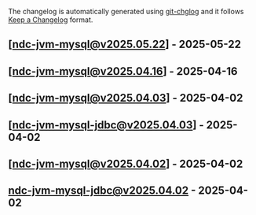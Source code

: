 The changelog is automatically generated using [git-chglog](https://github.com/git-chglog/git-chglog) and it follows [Keep a Changelog](https://keepachangelog.com) format.


<a name="ndc-jvm-mysql@v2025.05.22"></a>
## [ndc-jvm-mysql@v2025.05.22] - 2025-05-22

<a name="ndc-jvm-mysql@v2025.04.16"></a>
## [ndc-jvm-mysql@v2025.04.16] - 2025-04-16

<a name="ndc-jvm-mysql@v2025.04.03"></a>
## [ndc-jvm-mysql@v2025.04.03] - 2025-04-02

<a name="ndc-jvm-mysql-jdbc@v2025.04.03"></a>
## [ndc-jvm-mysql-jdbc@v2025.04.03] - 2025-04-02

<a name="ndc-jvm-mysql@v2025.04.02"></a>
## [ndc-jvm-mysql@v2025.04.02] - 2025-04-02

<a name="ndc-jvm-mysql-jdbc@v2025.04.02"></a>
## ndc-jvm-mysql-jdbc@v2025.04.02 - 2025-04-02
